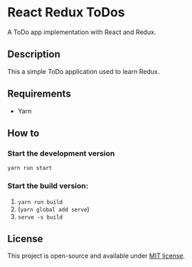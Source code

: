 # React Redux ToDos

A ToDo app implementation with React and Redux.

## Description

This a simple ToDo application used to learn Redux.

## Requirements

- Yarn

## How to

### Start the development version

`yarn run start`

### Start the build version:

1. `yarn run build`
2. (`yarn global add serve`)
3. `serve -s build`

## License

This project is open-source and available under [MIT license](../LICENSE).
